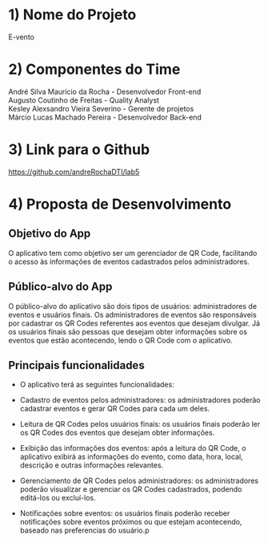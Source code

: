 # 1) Nome do Projeto
E-vento
# 2) Componentes do Time
André Silva Maurício da Rocha - Desenvolvedor Front-end <br>
Augusto Coutinho de Freitas - Quality Analyst <br>
Kesley Alexsandro Vieira Severino - Gerente de projetos <br>
Márcio Lucas Machado Pereira - Desenvolvedor Back-end <br>

# 3) Link para o Github
https://github.com/andreRochaDTI/lab5

# 4) Proposta de Desenvolvimento

## Objetivo do App
O aplicativo tem como objetivo ser um gerenciador de QR Code, facilitando o acesso às informações de eventos cadastrados pelos administradores.

## Público-alvo do App
O público-alvo do aplicativo são dois tipos de usuários: administradores de eventos e usuários finais. Os administradores de eventos são responsáveis por cadastrar os QR Codes referentes aos eventos que desejam divulgar. Já os usuários finais são pessoas que desejam obter informações sobre os eventos que estão acontecendo, lendo o QR Code com o aplicativo.

## Principais funcionalidades
- O aplicativo terá as seguintes funcionalidades:

- Cadastro de eventos pelos administradores: os administradores poderão cadastrar eventos e gerar QR Codes para cada um deles.

- Leitura de QR Codes pelos usuários finais: os usuários finais poderão ler os QR Codes dos eventos que desejam obter informações.

- Exibição das informações dos eventos: após a leitura do QR Code, o aplicativo exibirá as informações do evento, como data, hora, local, descrição e outras informações relevantes.

- Gerenciamento de QR Codes pelos administradores: os administradores poderão visualizar e gerenciar os QR Codes cadastrados, podendo editá-los ou excluí-los.

- Notificações sobre eventos: os usuários finais poderão receber notificações sobre eventos próximos ou que estejam acontecendo, baseado nas preferencias do usuário.p
